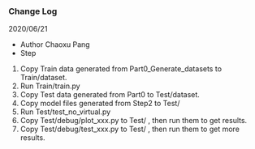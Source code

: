 ### Change Log
2020/06/21  
- Author 
Chaoxu Pang
- Step
 1. Copy Train data generated from Part0_Generate_datasets to Train/dataset.
 2. Run Train/train.py
 3. Copy Test data generated from  Part0 to Test/dataset.
 4. Copy model files generated from Step2 to Test/
 5. Run Test/test_no_virtual.py
 6. Copy Test/debug/plot_xxx.py to Test/ , then run them to get results.
 7. Copy Test/debug/test_xxx.py to Test/ , then run them to get more results.
